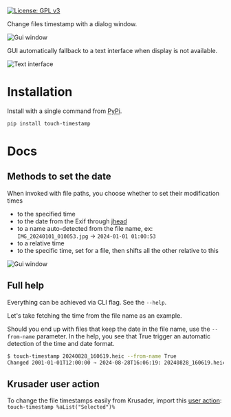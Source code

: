 [![License: GPL v3](https://img.shields.io/badge/License-GPLv3-blue.svg)](https://www.gnu.org/licenses/gpl-3.0)

Change files timestamp with a dialog window.

![Gui window](asset/mininterface-gui.avif "Graphical interface")

GUI automatically fallback to a text interface when display is not available.

![Text interface](asset/textual.avif "Runs in the terminal")


# Installation

Install with a single command from [PyPi](https://pypi.org/project/touch-timestamp/).

```bash
pip install touch-timestamp
```

# Docs

## Methods to set the date

When invoked with file paths, you choose whether to set their modification times
* to the specified time
* to the date from the Exif through [jhead](https://github.com/Matthias-Wandel/jhead)
* to a name auto-detected from the file name, ex: `IMG_20240101_010053.jpg` → `2024-01-01 01:00:53`
* to a relative time
* to the specific time, set for a file, then shifts all the other relative to this

![Gui window](asset/mininterface-gui-full.avif "Graphical interface")


## Full help

Everything can be achieved via CLI flag. See the `--help`.

Let's take fetching the time from the file name as an example.

Should you end up with files that keep the date in the file name, use the `--from-name` parameter. In the help, you see that True trigger an automatic detection of the time and date format.

```bash
$ touch-timestamp 20240828_160619.heic --from-name True
Changed 2001-01-01T12:00:00 → 2024-08-28T16:06:19: 20240828_160619.heic
```


## Krusader user action

To change the file timestamps easily from Krusader, import this [user action](extra/touch-timestamp-krusader-useraction.xml): `touch-timestamp %aList("Selected")%`